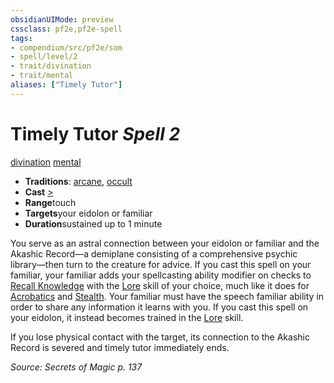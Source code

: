 ```yaml
---
obsidianUIMode: preview
cssclass: pf2e,pf2e-spell
tags:
- compendium/src/pf2e/som
- spell/level/2
- trait/divination
- trait/mental
aliases: ["Timely Tutor"]
---
```

# Timely Tutor *Spell 2*   
[divination](../../Rules/traits/divination.md)  [mental](../../Rules/traits/mental.md)  

- **Traditions**: [arcane](../../Rules/traits/arcane.md), [occult](../../Rules/traits/occult.md)
- **Cast** [>](../../Rules/core-rulebook/chapter-9-playing-the-game.md#Actions "Single Action") 
- **Range**touch
- **Targets**your eidolon or familiar
- **Duration**sustained up to 1 minute

You serve as an astral connection between your eidolon or familiar and the Akashic Record—a demiplane consisting of a comprehensive psychic library—then turn to the creature for advice. If you cast this spell on your familiar, your familiar adds your spellcasting ability modifier on checks to [Recall Knowledge](../../Rules/actions/recall-knowledge.md) with the [Lore](../skills.md#Lore) skill of your choice, much like it does for [Acrobatics](../skills.md#Acrobatics) and [Stealth](../skills.md#Stealth). Your familiar must have the speech familiar ability in order to share any information it learns with you. If you cast this spell on your eidolon, it instead becomes trained in the [Lore](../skills.md#Lore) skill.

If you lose physical contact with the target, its connection to the Akashic Record is severed and timely tutor immediately ends.

*Source: Secrets of Magic p. 137*